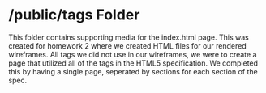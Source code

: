 # /public/tags Folder
This folder contains supporting media for the index.html page. This was created for homework 2 where we created HTML files for our rendered wireframes. All tags we did not use in our wireframes, we were to create a page that utilized all of the tags in the HTML5 specification.
We completed this by having a single page, seperated by sections for each section of the spec. 
